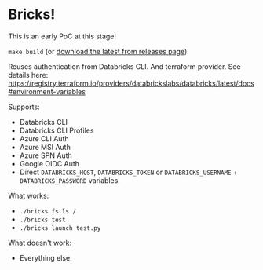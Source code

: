 # Bricks!

This is an early PoC at this stage!

`make build` (or [download the latest from releases page](https://github.com/databricks/bricks/releases)).

Reuses authentication from Databricks CLI. And terraform provider. See details here: https://registry.terraform.io/providers/databrickslabs/databricks/latest/docs#environment-variables

Supports:
* Databricks CLI
* Databricks CLI Profiles
* Azure CLI Auth
* Azure MSI Auth
* Azure SPN Auth
* Google OIDC Auth
* Direct `DATABRICKS_HOST`, `DATABRICKS_TOKEN` or `DATABRICKS_USERNAME` + `DATABRICKS_PASSWORD` variables.

What works:

* `./bricks fs ls /`
* `./bricks test`
* `./bricks launch test.py`

What doesn't work:

* Everything else.
